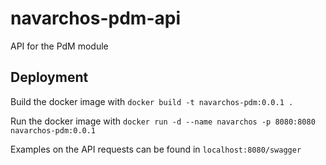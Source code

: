 # navarchos-pdm-api
API for the PdM module

## Deployment

Build the docker image with `docker build -t navarchos-pdm:0.0.1 .`

Run the docker image with `docker run -d --name navarchos -p 8080:8080 navarchos-pdm:0.0.1`

Examples on the API requests can be found in `localhost:8080/swagger`
